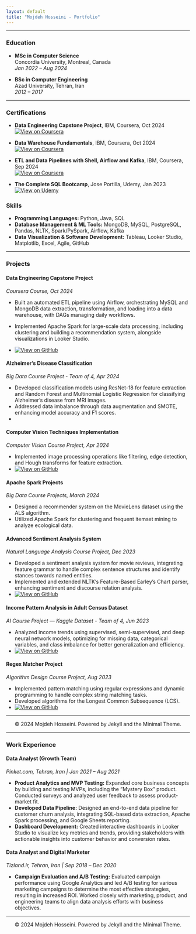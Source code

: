 ```yaml
---
layout: default
title: "Mojdeh Hosseini - Portfolio"
---
```


<!-- # Portfolio

## Natural Language Processing

### CS224n: Natural Language Processing with Deep Learning

My complete implementation of assignments and projects in [***CS224n: Natural Language Processing with Deep Learning***](http://web.stanford.edu/class/cs224n/) by Stanford (Winter, 2019).

[![View on GitHub](https://img.shields.io/badge/GitHub-View_on_GitHub-blue?logo=GitHub)](https://github.com/chriskhanhtran/CS224n-NLP-Solutions/tree/master/assignments/)

**Neural Machine Translation:** An NMT system which translates texts from Spanish to English using a Bidirectional LSTM encoder for the source sentence and a Unidirectional LSTM Decoder with multiplicative attention for the target sentence ([GitHub](https://github.com/chriskhanhtran/CS224n-NLP-Solutions/tree/master/assignments/)).

**Dependency Parsing:** A Neural Transition-Based Dependency Parsing system with one-layer MLP ([GitHub](https://github.com/chriskhanhtran/CS224n-NLP-Assignments/tree/master/assignments/a3)).

<center><img src="images/nlp.png"/></center>

---

<!-- Repeat similar sections for other portfolio items -->

<!--## CV-->

<!--### Mojdeh Hosseini

<!--**Contact Information:**
- **Email:** [m.haghighathosseini@gmail.com](mailto:m.haghighathosseini@gmail.com)
- **Phone:** (438) 459-9308
- **LinkedIn:** [linkedin.com/in/mojdeh-haghighat-hosseini](https://linkedin.com/in/mojdeh-haghighat-hosseini)

<!-- **Professional Summary:**
Data Analyst with a Master’s degree in Computer Science and extensive experience in data pipeline development, analytics, and visualization. Proven ability to work cross-functionally with diverse teams to drive strategic decision-making and optimize business performance.
-->
---

### Education

- **MSc in Computer Science**  
  Concordia University, Montreal, Canada  
  *Jan 2022 – Aug 2024*

- **BSc in Computer Engineering**  
  Azad University, Tehran, Iran  
  *2012 – 2017*

---

### Certifications

- **Data Engineering Capstone Project**, IBM, Coursera, Oct 2024  
  [![View on Coursera](https://img.shields.io/badge/Coursera-View_on_Coursera-blue?logo=Coursera)](https://coursera.org/share/cd9c506fa56f46527f92532663f71c0c)

- **Data Warehouse Fundamentals**, IBM, Coursera, Oct 2024  
  [![View on Coursera](https://img.shields.io/badge/Coursera-View_on_Coursera-blue?logo=Coursera)](https://www.coursera.org/account/accomplishments/verify/38AJP73ZLVCT)

- **ETL and Data Pipelines with Shell, Airflow and Kafka**, IBM, Coursera, Sep 2024  
  [![View on Coursera](https://img.shields.io/badge/Coursera-View_on_Coursera-blue?logo=Coursera)](https://coursera.org/share/43d4aefc5439a118e5ced5c377819621)

- **The Complete SQL Bootcamp**, Jose Portilla, Udemy, Jan 2023  
  [![View on Udemy](https://img.shields.io/badge/Udemy-View_on_Udemy-blue?logo=Udemy)](https://www.udemy.com/certificate/UC-afd1142f-1ce6-420c-b459-a43691be792a)



### Skills

- **Programming Languages:** Python, Java, SQL
- **Database Management & ML Tools:** MongoDB, MySQL, PostgreSQL, Pandas, NLTK, Spark/PySpark, Airflow, Kafka
- **Data Visualization & Software Development:** Tableau, Looker Studio, Matplotlib, Excel, Agile, GitHub

---

### Projects

#### **Data Engineering Capstone Project**  
*Coursera Course, Oct 2024*
- Built an automated ETL pipeline using Airflow, orchestrating MySQL and MongoDB data extraction, transformation, and loading into a data warehouse, with DAGs managing daily workflows.
- Implemented Apache Spark for large-scale data processing, including clustering and building a recommendation system, alongside visualizations in Looker Studio.

- [![View on GitHub](https://img.shields.io/badge/GitHub-View_on_GitHub-blue?logo=GitHub)](https://github.com/MojdehHosseini/ETL-pipeline)

#### **Alzheimer’s Disease Classification**  
*Big Data Course Project - Team of 4, Apr 2024*
- Developed classification models using ResNet-18 for feature extraction and Random Forest and Multinomial Logistic Regression for classifying Alzheimer’s disease from MRI images.
- Addressed data imbalance through data augmentation and SMOTE, enhancing model accuracy and F1 scores.
- 


#### **Computer Vision Techniques Implementation**  
*Computer Vision Course Project, Apr 2024*
- Implemented image processing operations like filtering, edge detection, and Hough transforms for feature extraction.
- [![View on GitHub](https://img.shields.io/badge/GitHub-View_on_GitHub-blue?logo=GitHub)](https://github.com/MojdehHosseini/Computer-Vision-Algorithms-and-Applications)

#### **Apache Spark Projects**  
*Big Data Course Projects, March 2024*
- Designed a recommender system on the MovieLens dataset using the ALS algorithm.
- Utilized Apache Spark for clustering and frequent itemset mining to analyze ecological data.
  

#### **Advanced Sentiment Analysis System**  
*Natural Language Analysis Course Project, Dec 2023*
- Developed a sentiment analysis system for movie reviews, integrating feature grammar to handle complex sentence structures and identify stances towards named entities.
- Implemented and extended NLTK’s Feature-Based Earley’s Chart parser, enhancing sentiment and discourse relation analysis.
- [![View on GitHub](https://img.shields.io/badge/GitHub-View_on_GitHub-blue?logo=GitHub)](https://github.com/MojdehHosseini/Sentiment_Analysis_System_with_NLTK)

#### **Income Pattern Analysis in Adult Census Dataset**  
*AI Course Project — Kaggle Dataset - Team of 4, Jun 2023*
- Analyzed income trends using supervised, semi-supervised, and deep neural network models, optimizing for missing data, categorical variables, and class imbalance for better generalization and efficiency.
-  [![View on GitHub](https://img.shields.io/badge/GitHub-View_on_GitHub-blue?logo=GitHub)](https://github.com/MojdehHosseini/Adult-Census-Income-Analysis)


#### **Regex Matcher Project**  
*Algorithm Design Course Project, Aug 2023*
- Implemented pattern matching using regular expressions and dynamic programming to handle complex string matching tasks.
- Developed algorithms for the Longest Common Subsequence (LCS).
- [![View on GitHub](https://img.shields.io/badge/GitHub-View_on_GitHub-blue?logo=GitHub)](https://github.com/MojdehHosseini/Regex_matcher_Project)

---

<center>© 2024 Mojdeh Hosseini. Powered by Jekyll and the Minimal Theme.</center>

---

### Work Experience

#### **Data Analyst (Growth Team)**  
*Pinket.com, Tehran, Iran | Jan 2021 – Aug 2021*
- **Product Analytics and MVP Testing:** Expanded core business concepts by building and testing MVPs, including the ”Mystery Box” product. Conducted surveys and analyzed user feedback to assess product-market fit.
- **Developed Data Pipeline:** Designed an end-to-end data pipeline for customer churn analysis, integrating SQL-based data extraction, Apache Spark processing, and Google Sheets reporting.
- **Dashboard Development:** Created interactive dashboards in Looker Studio to visualize key metrics and trends, providing stakeholders with actionable insights into customer behavior and conversion rates.

#### **Data Analyst and Digital Marketer**  
*Tizland.ir, Tehran, Iran | Sep 2018 – Dec 2020*
- **Campaign Evaluation and A/B Testing:** Evaluated campaign performance using Google Analytics and led A/B testing for various marketing campaigns to determine the most effective strategies, resulting in increased ROI. Worked closely with marketing, product, and engineering teams to align data analysis efforts with business objectives.

---

<center>© 2024 Mojdeh Hosseini. Powered by Jekyll and the Minimal Theme.</center>


